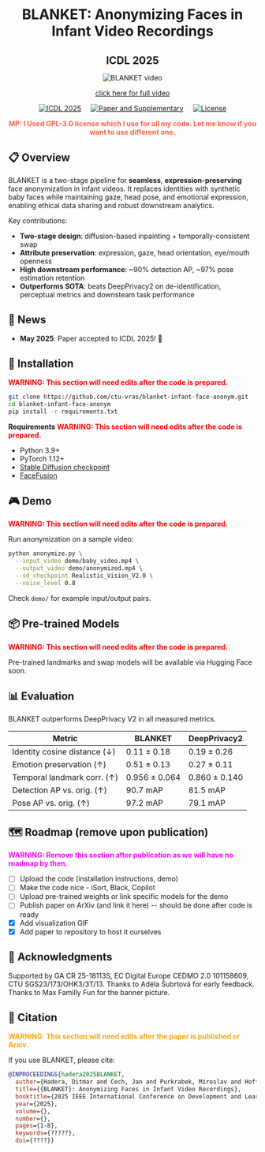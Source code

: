 </h1><div id="toc">
  <ul align="center" style="list-style: none; padding: 0; margin: 0;">
    <summary>
      <h1 style="margin-bottom: 0.0em;">
        BLANKET: Anonymizing Faces in Infant Video Recordings
      </h1>
    </summary>
  </ul>
</div>
</h1><div id="toc">
  <ul align="center" style="list-style: none; padding: 0; margin: 0;">
    <summary>
      <h2 style="margin-bottom: 0.2em;">
        ICDL 2025
      </h2>
    </summary>
  </ul>
</div>

<div align="center">

![BLANKET video](https://cmp.felk.cvut.cz/~cechj/video/icdl-2025/BLANKET_video.gif)

[click here for full video](https://cmp.felk.cvut.cz/~cechj/video/icdl-2025/BLANKET_video.mp4)

[![ICDL 2025](https://img.shields.io/badge/Accepted%20to-ICDL%202025-blue)](https://icdl2025.fel.cvut.cz) &nbsp;&nbsp;&nbsp;
[![Paper and Supplementary](https://img.shields.io/badge/Paper%20+%20Supplementary-arXiv-red)](resources/BLANKET.pdf) &nbsp;&nbsp;&nbsp;
[![License](https://img.shields.io/badge/License-GPL%203.0-green.svg)](LICENSE)

<span style="color:tomato; font-weight:bold">MP: I Used GPL-3.0 license which I use for all my code. Let me know if you want to use different one.</span>
</div>

## 📋 Overview

BLANKET is a two-stage pipeline for **seamless**, **expression-preserving** face anonymization in infant videos. It replaces identities with synthetic baby faces while maintaining gaze, head pose, and emotional expression, enabling ethical data sharing and robust downstream analytics.

Key contributions:
- **Two-stage design**: diffusion-based inpainting + temporally-consistent swap  
- **Attribute preservation**: expression, gaze, head orientation, eye/mouth openness  
- **High downstream performance**: ~90% detection AP, ~97% pose estimation retention  
- **Outperforms SOTA**: beats DeepPrivacy2 on de-identification, perceptual metrics and downsteam task performance

## 📢 News

- **May 2025**: Paper accepted to ICDL 2025! 🎉

## 🚀 Installation
<span style="color:red; font-weight:bold">WARNING: This section will need edits after the code is prepared.</span>

```bash
git clone https://github.com/ctu-vras/blanket-infant-face-anonym.git
cd blanket-infant-face-anonym
pip install -r requirements.txt
```

**Requirements**
<span style="color:red; font-weight:bold">WARNING: This section will need edits after the code is prepared.</span>

* Python 3.9+
* PyTorch 1.12+
* [Stable Diffusion checkpoint](https://huggingface.co/SG161222/Realistic_Vision_V2.0)
* [FaceFusion](https://github.com/facefusion/facefusion)

## 🎮 Demo
<span style="color:red; font-weight:bold">WARNING: This section will need edits after the code is prepared.</span>

Run anonymization on a sample video:

```bash
python anonymize.py \
  --input_video demo/baby_video.mp4 \
  --output_video demo/anonymized.mp4 \
  --sd_checkpoint Realistic_Vision_V2.0 \
  --noise_level 0.8
```

Check `demo/` for example input/output pairs.

## 📦 Pre-trained Models
<span style="color:red; font-weight:bold">WARNING: This section will need edits after the code is prepared.</span>

Pre-trained landmarks and swap models will be available via Hugging Face soon.

## 📊 Evaluation

BLANKET outperforms DeepPrivacy V2 in all measured metrics.


| Metric                          | BLANKET       | DeepPrivacy2  |
| ------------------------------- | ------------- | ------------- |
| Identity cosine distance (↓)    | 0.11 ± 0.18   | 0.19 ± 0.26   |
| Emotion preservation (↑)        | 0.51 ± 0.13   | 0.27 ± 0.11   |
| Temporal landmark corr. (↑)     | 0.956 ± 0.064 | 0.860 ± 0.140 |
| Detection AP vs. orig. (↑)      | 90.7 mAP      | 81.5 mAP      |
| Pose AP vs. orig. (↑)           | 97.2 mAP      | 79.1 mAP      |

## 🗺️ Roadmap (remove upon publication)
<span style="color:magenta; font-weight:bold">WARNING: Remove this section after publication as we will have no roadmap by then.</span>

* [ ] Upload the code (installation instructions, demo)
* [ ] Make the code nice - iSort, Black, Copilot
* [ ] Upload pre-trained weights or link specific models for the demo
* [ ] Publish paper on ArXiv (and link it here) -- should be done after code is ready
* [x] Add visualization GIF
* [x] Add paper to repository to host it ourselves

## 🙏 Acknowledgments

Supported by GA CR 25-18113S, EC Digital Europe CEDMO 2.0 101158609, CTU SGS23/173/OHK3/3T/13.
Thanks to Adéla Šubrtová for early feedback.
Thanks to Max Familly Fun for the banner picture.

## 📝 Citation
<span style="color:orange; font-weight:bold">WARNING: This section will need edits after the paper is published or Arxiv.</span>

If you use BLANKET, please cite:

```bibtex
@INPROCEEDINGS{hadera2025BLANKET,
  author={Hadera, Ditmar and Cech, Jan and Purkrabek, Miroslav and Hoffmann, Matej},
  title={{BLANKET}: Anonymizing Faces in Infant Video Recordings},
  booktitle={2025 IEEE International Conference on Development and Learning (ICDL)}, 
  year={2025},
  volume={},
  number={},
  pages={1-8},
  keywords={?????},
  doi={????}}
```

